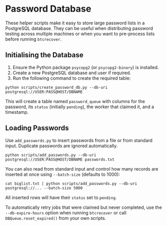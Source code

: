 # Password Database

These helper scripts make it easy to store large password lists in a PostgreSQL
database.  They can be useful when distributing password testing across
multiple machines or when you want to pre-process lists before running
`btcrecover`.

## Initialising the Database

1. Ensure the Python package `psycopg2` (or `psycopg2-binary`) is installed.
2. Create a new PostgreSQL database and user if required.
3. Run the following command to create the required table:

```
python scripts/create_password_db.py --db-uri postgresql://USER:PASS@HOST/DBNAME
```

This will create a table named `password_queue` with columns for the password,
its `status` (initially `pending`), the worker that claimed it, and a timestamp.

## Loading Passwords

Use `add_passwords.py` to insert passwords from a file or from standard input.
Duplicate passwords are ignored automatically.

```
python scripts/add_passwords.py --db-uri postgresql://USER:PASS@HOST/DBNAME passwords.txt
```

You can also read from standard input and control how many records are inserted
at once using `--batch-size` (defaults to 1000):

```
cat biglist.txt | python scripts/add_passwords.py --db-uri postgresql://... --batch-size 5000
```

All inserted rows will have their `status` set to `pending`.

To automatically retry jobs that were claimed but never completed, use the
`--db-expire-hours` option when running `btcrecover` or call
`DBQueue.reset_expired()` from your own scripts.

